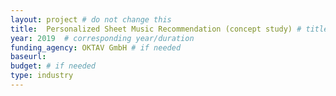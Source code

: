 ```yaml
---
layout: project # do not change this
title: 	Personalized Sheet Music Recommendation (concept study) # title of the project
year: 2019	# corresponding year/duration
funding_agency: OKTAV GmbH # if needed
baseurl: 
budget: # if needed
type: industry
---
```

